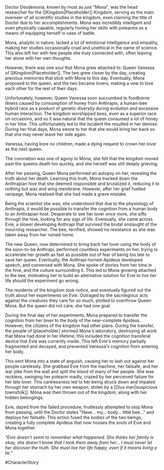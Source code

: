 Doctor Desdemona, known by most as just "Mona", was the head researcher for the [[Kingdom|Placeholder]] Kingdom, serving as the main overseer of all scientific studies in the kingdom, even claiming the title of Doctor due to her accomplishments. Mona was incredibly intelligent and even physically capable, regularly honing her skills with polearms as a means of equipping herself in case of battle.

Mona, analytic in nature, lacked a lot of emotional intelligence and empathy, making her studies occasionally cruel and unethical in the name of science. This also left her with few people she truly connected with, often leaving her alone with her own thoughts.

However, there was one soul that Mona grew attached to: Queen Vanessa of [[Kingdom|Placeholder]]. The two grew closer by the day, creating precious memories that stick with Mona to this day. Eventually, Mona proposed to the queen, and the two became lovers, making a vow to love each other for the rest of their days. 

Unfortunately, however, Queen Vanessa soon succumbed to foodborne illness caused by consumption of honey from Anthrapis, a human-bee hybrid race as a product of genetic diversity during evolution and excessive human interaction. The kingdom worshipped bees, even as a superior race on occasions, and so it was natural that the queen consumed a lot of honey in her time. This unfortunately led to the incident the resulted in her demise. During her final days, Mona swore to her that she would bring her back so that she may never leave her side again.

Vanessa, having bore no children, made a dying request to crown her lover as the next queen.

The coronation was one of agony to Mona; she felt that the kingdom moved past the queens death too quickly, and she herself was still deeply grieving.

After her passing, Queen Mona performed an autopsy on her, revealing the truth about her death. 
Learning this truth, Mona tracked down the Anthrapian hive that she deemed responsible and brutalized it, reducing it to nothing but wax and wing membrane. However, after her grief fuelled rampage, Mona realised that she had made a grave mistake. 

Being the scientist she was, she understood that due to the physiology of Anthrapis, it would be possible to transfer the cognition from a human body to an Anthrapian host. 
Desperate to see her lover once more, she sifts through the hive, looking for any sign of life. Eventually, she came across Evie, a slower developing Anthrapi that survived the brutal onslaught of the mourning researcher. The bee, terrified, showed no resistance as she was taken away from her ruined home. 

The new Queen, now determined to bring back her lover using the body of the soon-to-be Anthrapi, performed countless experiments on her, trying to accelerate her growth as fast as possible out of fear of being too late to save her queen. Eventually, the Anthrapi-turned-Apideus developed speech, and conversed with Mona. She spoke of stories from her time in the hive, and the culture surrounding it. This led to Mona growing attached to the bee, motivating her to build an alternative solution for Evie to live her life should the experiment go wrong.

The residents of the kingdom took notice, and eventually figured out the truth about her experiments on Evie. Outraged by the sacrilegious acts against the creatures they care for so much, plotted to overthrow Queen Mona. 
But the queen did not care; she had one goal. 

During the final day of her experiments, Mona prepared to transfer the cognition from her lover to the body of the near-complete Apideus. However, the citizens of the kingdom had other plans. 
During the transfer, the people of [placeholder] stormed Mona's laboratory, destroying all work that Mona had done in her lifetime; this included the cognition transferal device that Evie was currently inside. This left Evie's memory partially fragmented and decayed, and prevented Vanessa's cognition from entering her body.

This sent Mona into a state of anguish, causing her to lash out against her people carelessly. She grabbed Evie from the machine, her failsafe, and her war pike from the wall and spilt the blood of many of her people. She was reckless, swinging her polearm madly, crazed by her perceived failure for her late lover. This carelessness led to her being struck down and impaled through her stomach by her own weapon, stolen by a [[Sus man|suspicious townsfolk]]. Mona was then thrown out of the kingdom, along with her hidden belongings.

Evie, dazed from the failed procedure, fruitlessly attempted to stop Mona from passing, until the Doctor states "Have... my... body... little bee..." and deploys her failsafe.
This action fused the bodies of the two beings, creating a fully complete Apideus that now houses the souls of Evie and Mona together. 

*"Evie doesn't seem to remember what happened. She thinks her family is okay, she doesn't know that I took them away from her... I must never let her discover the truth. She must live her life happy, even if it means living a lie."*

#CharacterStory 